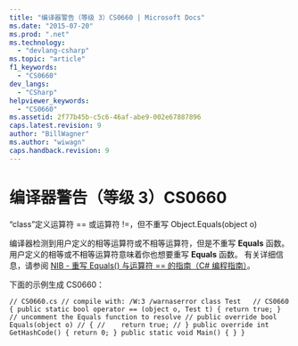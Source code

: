 ```yaml
---
title: "编译器警告（等级 3）CS0660 | Microsoft Docs"
ms.date: "2015-07-20"
ms.prod: ".net"
ms.technology: 
  - "devlang-csharp"
ms.topic: "article"
f1_keywords: 
  - "CS0660"
dev_langs: 
  - "CSharp"
helpviewer_keywords: 
  - "CS0660"
ms.assetid: 2f77b45b-c5c6-46af-abe9-002e67887896
caps.latest.revision: 9
author: "BillWagner"
ms.author: "wiwagn"
caps.handback.revision: 9
---
```

# 编译器警告（等级 3）CS0660
“class”定义运算符 \=\= 或运算符 \!\=，但不重写 Object.Equals\(object o\)  
  
 编译器检测到用户定义的相等运算符或不相等运算符，但是不重写 **Equals** 函数。 用户定义的相等或不相等运算符意味着你也想要重写 **Equals** 函数。 有关详细信息，请参阅 [NIB \- 重写 Equals\(\) 与运算符 \=\= 的指南（C\# 编程指南）](http://msdn.microsoft.com/zh-cn/7e4c24c5-7693-4c45-88fb-ba5204fbcb20)。  
  
 下面的示例生成 CS0660：  
  
```  
// CS0660.cs // compile with: /W:3 /warnaserror class Test   // CS0660 { public static bool operator == (object o, Test t) { return true; } // uncomment the Equals function to resolve // public override bool Equals(object o) // { //    return true; // } public override int GetHashCode() { return 0; } public static void Main() { } }  
```